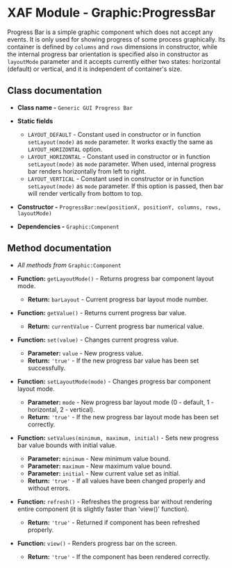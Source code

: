 # XAF Module - Graphic:ProgressBar

Progress Bar is a simple graphic component which does not accept any events. It is only used for showing progress of some process graphically. Its container is defined by `columns` and `rows` dimensions in constructor, while the internal progress bar orientation is specified also in constructor as `layoutMode` parameter and it accepts currently either two states: horizontal (default) or vertical, and it is independent of container's size.

## Class documentation

* **Class name -** `Generic GUI Progress Bar`
* **Static fields**

  * `LAYOUT_DEFAULT` - Constant used in constructor or in function `setLayout(mode)` as `mode` parameter. It works exactly the same as `LAYOUT_HORIZONTAL` option.
  * `LAYOUT_HORIZONTAL` - Constant used in constructor or in function `setLayout(mode)` as `mode` parameter. When used, internal progress bar renders horizontally from left to right.
  * `LAYOUT_VERTICAL` - Constant used in constructor or in function `setLayout(mode)` as `mode` parameter. If this option is passed, then bar will render vertically from bottom to top.

* **Constructor -** `ProgressBar:new(positionX, positionY, columns, rows, layoutMode)`
* **Dependencies -** `Graphic:Component`

## Method documentation

* *All methods from* `Graphic:Component`

* **Function:** `getLayoutMode()` - Returns progress bar component layout mode.

  * **Return:** `barLayout` - Current progress bar layout mode number.

* **Function:** `getValue()` - Returns current progress bar value.

  * **Return:** `currentValue` - Current progress bar numerical value.

* **Function:** `set(value)` - Changes current progress value.

  * **Parameter:** `value` - New progress value.
  * **Return:** `'true'` - If the new progress bar value has been set successfully.

* **Function:** `setLayoutMode(mode)` - Changes progress bar component layout mode.

  * **Parameter:** `mode` - New progress bar layout mode (0 - default, 1 - horizontal, 2 - vertical).
  * **Return:** `'true'` - If the new progress bar layout mode has been set correctly.

* **Function:** `setValues(minimum, maximum, initial)` - Sets new progress bar value bounds with initial value.

  * **Parameter:** `minimum` - New minimum value bound.
  * **Parameter:** `maximum` - New maximum value bound.
  * **Parameter:** `initial` - New current value set as initial.
  * **Return:** `'true'` - If all values have been changed properly and without errors.

* **Function:** `refresh()` - Refreshes the progress bar without rendering entire component (it is slightly faster than 'view()' function).

  * **Return:** `'true'` - Returned if component has been refreshed properly.

* **Function:** `view()` - Renders progress bar on the screen.

  * **Return:** `'true'` - If the component has been rendered correctly.

